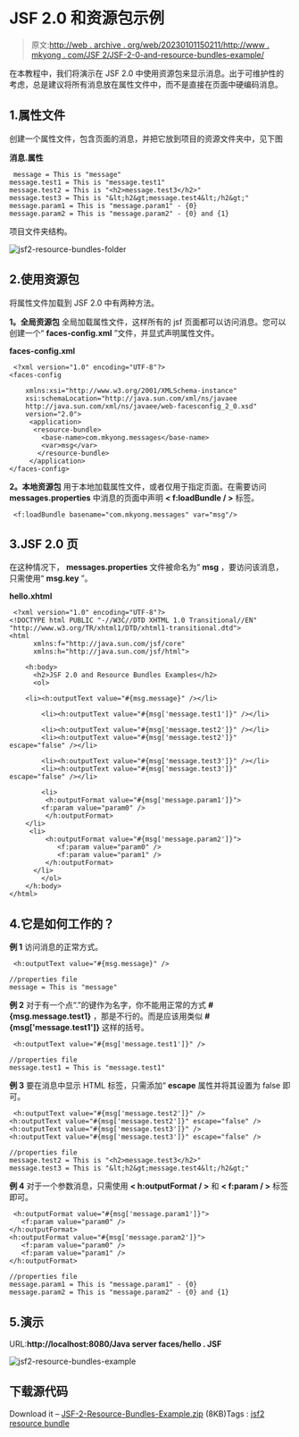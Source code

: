 # JSF 2.0 和资源包示例

> 原文:[http://web . archive . org/web/20230101150211/http://www . mkyong . com/JSF 2/JSF-2-0-and-resource-bundles-example/](http://web.archive.org/web/20230101150211/http://www.mkyong.com/jsf2/jsf-2-0-and-resource-bundles-example/)

在本教程中，我们将演示在 JSF 2.0 中使用资源包来显示消息。出于可维护性的考虑，总是建议将所有消息放在属性文件中，而不是直接在页面中硬编码消息。

## 1.属性文件

创建一个属性文件，包含页面的消息，并把它放到项目的资源文件夹中，见下图

**消息.属性**

```
 message = This is "message"
message.test1 = This is "message.test1"
message.test2 = This is "<h2>message.test3</h2>"
message.test3 = This is "&lt;h2&gt;message.test4&lt;/h2&gt;"
message.param1 = This is "message.param1" - {0}
message.param2 = This is "message.param2" - {0} and {1} 
```

项目文件夹结构。

![jsf2-resource-bundles-folder](../Images/44bca0893decf9c05639680f4f3db552.png "jsf2-resource-bundles-folder")

## 2.使用资源包

将属性文件加载到 JSF 2.0 中有两种方法。

**1。全局资源包**
全局加载属性文件，这样所有的 jsf 页面都可以访问消息。您可以创建一个“ **faces-config.xml** ”文件，并显式声明属性文件。

**faces-config.xml**

```
 <?xml version="1.0" encoding="UTF-8"?>
<faces-config

    xmlns:xsi="http://www.w3.org/2001/XMLSchema-instance"
    xsi:schemaLocation="http://java.sun.com/xml/ns/javaee 
    http://java.sun.com/xml/ns/javaee/web-facesconfig_2_0.xsd"
    version="2.0">
     <application>
	  <resource-bundle>
		<base-name>com.mkyong.messages</base-name>
		<var>msg</var>
	   </resource-bundle>
     </application>
</faces-config> 
```

**2。本地资源包**
用于本地加载属性文件，或者仅用于指定页面。在需要访问 **messages.properties** 中消息的页面中声明 **< f:loadBundle / >** 标签。

```
 <f:loadBundle basename="com.mkyong.messages" var="msg"/> 
```

## 3.JSF 2.0 页

在这种情况下， **messages.properties** 文件被命名为“ **msg** ，要访问该消息，只需使用“ **msg.key** ”。

**hello.xhtml**

```
 <?xml version="1.0" encoding="UTF-8"?>
<!DOCTYPE html PUBLIC "-//W3C//DTD XHTML 1.0 Transitional//EN" 
"http://www.w3.org/TR/xhtml1/DTD/xhtml1-transitional.dtd">
<html 
      xmlns:f="http://java.sun.com/jsf/core"      
      xmlns:h="http://java.sun.com/jsf/html">

    <h:body>
      <h2>JSF 2.0 and Resource Bundles Examples</h2>
      <ol>

   	<li><h:outputText value="#{msg.message}" /></li>

    	<li><h:outputText value="#{msg['message.test1']}" /></li>

    	<li><h:outputText value="#{msg['message.test2']}" /></li>
    	<li><h:outputText value="#{msg['message.test2']}" escape="false" /></li>

    	<li><h:outputText value="#{msg['message.test3']}" /></li>
    	<li><h:outputText value="#{msg['message.test3']}" escape="false" /></li>

    	<li>
 	     <h:outputFormat value="#{msg['message.param1']}">
		<f:param value="param0" />
	     </h:outputFormat>
	</li>
	 <li>
	     <h:outputFormat value="#{msg['message.param2']}">
	    	<f:param value="param0" />
	    	<f:param value="param1" />
	     </h:outputFormat>
	  </li>
    	</ol>
    </h:body>
</html> 
```

## 4.它是如何工作的？

**例 1**
访问消息的正常方式。

```
 <h:outputText value="#{msg.message}" />

//properties file
message = This is "message" 
```

**例 2**
对于有一个点“.”的键作为名字，你不能用正常的方式 **#{msg.message.test1}** ，那是不行的。而是应该用类似 **#{msg['message.test1']}** 这样的括号。

```
 <h:outputText value="#{msg['message.test1']}" />

//properties file
message.test1 = This is "message.test1" 
```

**例 3**
要在消息中显示 HTML 标签，只需添加“ **escape** 属性并将其设置为 false 即可。

```
 <h:outputText value="#{msg['message.test2']}" />
<h:outputText value="#{msg['message.test2']}" escape="false" />
<h:outputText value="#{msg['message.test3']}" />
<h:outputText value="#{msg['message.test3']}" escape="false" />

//properties file
message.test2 = This is "<h2>message.test3</h2>"
message.test3 = This is "&lt;h2&gt;message.test4&lt;/h2&gt;" 
```

**例 4**
对于一个参数消息，只需使用 **< h:outputFormat / >** 和 **< f:param / >** 标签即可。

```
 <h:outputFormat value="#{msg['message.param1']}">
   <f:param value="param0" />
</h:outputFormat>
<h:outputFormat value="#{msg['message.param2']}">
   <f:param value="param0" />
   <f:param value="param1" />
</h:outputFormat>

//properties file
message.param1 = This is "message.param1" - {0}
message.param2 = This is "message.param2" - {0} and {1} 
```

## 5.演示

URL:**http://localhost:8080/Java server faces/hello . JSF**

![jsf2-resource-bundles-example](../Images/b8f66ecd264a58e42a2b7d3e74cd9916.png "jsf2-resource-bundles-example")

## 下载源代码

Download it – [JSF-2-Resource-Bundles-Example.zip](http://web.archive.org/web/20210507000647/http://www.mkyong.com/wp-content/uploads/2010/09/JSF-2-Resource-Bundles-Example.zip) (8KB)Tags : [jsf2](http://web.archive.org/web/20210507000647/https://mkyong.com/tag/jsf2/) [resource bundle](http://web.archive.org/web/20210507000647/https://mkyong.com/tag/resource-bundle/)<input type="hidden" id="mkyong-current-postId" value="7017">